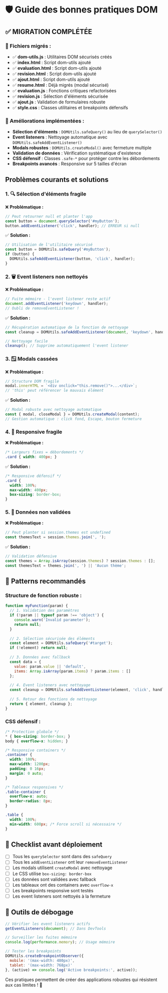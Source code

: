 # 🛡️ Guide des bonnes pratiques DOM

## ✅ MIGRATION COMPLÉTÉE

### 📁 Fichiers migrés :
- ✅ **dom-utils.js** : Utilitaires DOM sécurisés créés
- ✅ **index.html** : Script dom-utils ajouté
- ✅ **evaluation.html** : Script dom-utils ajouté  
- ✅ **revision.html** : Script dom-utils ajouté
- ✅ **ajout.html** : Script dom-utils ajouté
- ✅ **resume.html** : Déjà migrés (modal sécurisé)
- ✅ **evaluation.js** : Fonctions critiques refactorisées
- ✅ **revision.js** : Sélection d'éléments sécurisée
- ✅ **ajout.js** : Validation de formulaires robuste
- ✅ **style.css** : Classes utilitaires et breakpoints défensifs

### 🔧 Améliorations implémentées :
- **Sélection d'éléments** : `DOMUtils.safeQuery()` au lieu de `querySelector()`
- **Event listeners** : Nettoyage automatique avec `DOMUtils.safeAddEventListener()`
- **Modals robustes** : `DOMUtils.createModal()` avec fermeture multiple
- **Validation de données** : Vérification systématique d'existence
- **CSS défensif** : Classes `.safe-*` pour protéger contre les débordements
- **Breakpoints avancés** : Responsive sur 5 tailles d'écran

## Problèmes courants et solutions

### 1. 🔍 **Sélection d'éléments fragile**

❌ **Problématique :**
```javascript
// Peut retourner null et planter l'app
const button = document.querySelector('#myButton');
button.addEventListener('click', handler); // ERREUR si null
```

✅ **Solution :**
```javascript
// Utilisation de l'utilitaire sécurisé
const button = DOMUtils.safeQuery('#myButton');
if (button) {
  DOMUtils.safeAddEventListener(button, 'click', handler);
}
```

### 2. 🗑️ **Event listeners non nettoyés**

❌ **Problématique :**
```javascript
// Fuite mémoire - l'event listener reste actif
document.addEventListener('keydown', handler);
// Oubli de removeEventListener !
```

✅ **Solution :**
```javascript
// Récupération automatique de la fonction de nettoyage
const cleanup = DOMUtils.safeAddEventListener(document, 'keydown', handler);

// Nettoyage facile
cleanup(); // Supprime automatiquement l'event listener
```

### 3. 🪟 **Modals cassées**

❌ **Problématique :**
```javascript
// Structure DOM fragile
modal.innerHTML = `<div onclick="this.remove()">...</div>`;
// 'this' peut référencer le mauvais élément
```

✅ **Solution :**
```javascript
// Modal robuste avec nettoyage automatique
const { modal, closeModal } = DOMUtils.createModal(content);
// Gestion automatique : click fond, Escape, bouton fermeture
```

### 4. 📱 **Responsive fragile**

❌ **Problématique :**
```css
/* Largeurs fixes = débordements */
.card { width: 400px; }
```

✅ **Solution :**
```css
/* Responsive défensif */
.card { 
  width: 100%; 
  max-width: 400px; 
  box-sizing: border-box; 
}
```

### 5. 🎯 **Données non validées**

❌ **Problématique :**
```javascript
// Peut planter si session.themes est undefined
const themesText = session.themes.join(', ');
```

✅ **Solution :**
```javascript
// Validation défensive
const themes = Array.isArray(session.themes) ? session.themes : [];
const themesText = themes.join(', ') || 'Aucun thème';
```

## 🚀 Patterns recommandés

### Structure de fonction robuste :
```javascript
function myFunction(param) {
  // 1. Validation des paramètres
  if (!param || typeof param !== 'object') {
    console.warn('Invalid parameter');
    return null;
  }
  
  // 2. Sélection sécurisée des éléments
  const element = DOMUtils.safeQuery('#target');
  if (!element) return null;
  
  // 3. Données avec fallback
  const data = {
    value: param.value || 'default',
    items: Array.isArray(param.items) ? param.items : []
  };
  
  // 4. Event listeners avec nettoyage
  const cleanup = DOMUtils.safeAddEventListener(element, 'click', handler);
  
  // 5. Retour des fonctions de nettoyage
  return { element, cleanup };
}
```

### CSS défensif :
```css
/* Protection globale */
* { box-sizing: border-box; }
body { overflow-x: hidden; }

/* Responsive containers */
.container {
  width: 100%;
  max-width: 1200px;
  padding: 0 16px;
  margin: 0 auto;
}

/* Tableaux responsives */
.table-container {
  overflow-x: auto;
  border-radius: 8px;
}

.table {
  width: 100%;
  min-width: 600px; /* Force scroll si nécessaire */
}
```

## 🎯 Checklist avant déploiement

- [ ] Tous les `querySelector` sont dans des `safeQuery`
- [ ] Tous les `addEventListener` ont leur `removeEventListener`
- [ ] Les modals utilisent `createModal` avec nettoyage
- [ ] Le CSS utilise `box-sizing: border-box`
- [ ] Les données sont validées avec fallback
- [ ] Les tableaux ont des containers avec `overflow-x`
- [ ] Les breakpoints responsive sont testés
- [ ] Les event listeners sont nettoyés à la fermeture

## 🔧 Outils de débogage

```javascript
// Vérifier les event listeners actifs
getEventListeners(document); // Dans DevTools

// Surveiller les fuites mémoire
console.log(performance.memory); // Usage mémoire

// Tester les breakpoints
DOMUtils.createBreakpointObserver({
  mobile: '(max-width: 480px)',
  tablet: '(max-width: 768px)'
}, (active) => console.log('Active breakpoints:', active));
```

Ces pratiques permettent de créer des applications robustes qui résistent aux cas limites ! 🚀